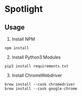 # Spotlight

## Usage

1. Install NPM

```
npm install
```

2. Install Python3 Modules

```
pip3 install requirements.txt
```

3. Install ChromeWebdriver

```
brew install --cask chromedriver
brew install --cask google-chrome
```
